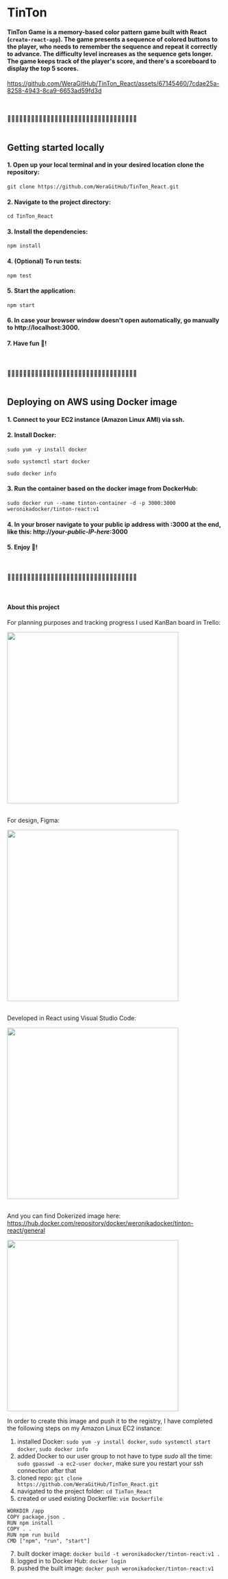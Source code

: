 
# TinTon 
#### TinTon Game is a memory-based color pattern game built with React (`create-react-app`). The game presents a sequence of colored buttons to the player, who needs to remember the sequence and repeat it correctly to advance. The difficulty level increases as the sequence gets longer. The game keeps track of the player's score, and there's a scoreboard to display the top 5 scores.

https://github.com/WeraGitHub/TinTon_React/assets/67145460/7cdae25a-8258-4943-8ca9-6653ad59fd3d



<br >
<br >
🐶🐶🐶🐶🐶🐶🐶🐶🐶🐶🐶🐶🐶🐶🐶🐶🐶🐶🐶🐶🐶🐶🐶🐶🐶🐶🐶🐶🐶🐶🐶🐶🐶
<br >
<br >

## Getting started locally
#### 1. Open up your local terminal and in your desired location clone the repository:
`git clone https://github.com/WeraGitHub/TinTon_React.git`

#### 2. Navigate to the project directory:
`cd TinTon_React`

#### 3. Install the dependencies:
`npm install`

#### 4. (Optional) To run tests:
`npm test`

#### 5. Start the application:
`npm start`

#### 6. In case your browser window doesn't open automatically, go manually to http://localhost:3000.

#### 7. Have fun 🥳!

<br >
<br >
🐶🐶🐶🐶🐶🐶🐶🐶🐶🐶🐶🐶🐶🐶🐶🐶🐶🐶🐶🐶🐶🐶🐶🐶🐶🐶🐶🐶🐶🐶🐶🐶🐶
<br >
<br >

## Deploying on AWS using Docker image
#### 1. Connect to your EC2 instance (Amazon Linux AMI) via ssh.

#### 2. Install Docker:

`sudo yum -y install docker`

`sudo systemctl start docker`

`sudo docker info`

#### 3. Run the container based on the docker image from DockerHub:

`sudo docker run --name tinton-container -d -p 3000:3000 weronikadocker/tinton-react:v1`

#### 4. In your broser navigate to your public ip address with :3000 at the end, like this: http://*your-public-IP-here*:3000 

#### 5. Enjoy 🐶!


<br >
<br >
🐶🐶🐶🐶🐶🐶🐶🐶🐶🐶🐶🐶🐶🐶🐶🐶🐶🐶🐶🐶🐶🐶🐶🐶🐶🐶🐶🐶🐶🐶🐶🐶🐶
<br >
<br >
<br >

#### About this project
For planning purposes and tracking progress I used KanBan board in Trello:

<img src="https://github.com/WeraGitHub/TinTon_React/assets/67145460/4cb4c69d-29d2-4eb1-9064-37614b33ad31" width="400" height="auto">

<br >
<br >

For design, Figma:

<img src="https://github.com/WeraGitHub/TinTon_React/assets/67145460/447363ee-ee63-4fab-9e0d-7f15c8a4ce6f" width="400" height="auto">

<br >
<br >

Developed in React using Visual Studio Code:

<img src="https://github.com/WeraGitHub/TinTon_React/assets/67145460/9a30c7b1-62fb-49b2-9eba-9f58893dc355" width="400" height="auto">

<br >
<br >

And you can find Dokerized image here: https://hub.docker.com/repository/docker/weronikadocker/tinton-react/general

<img src="https://github.com/WeraGitHub/TinTon_React/assets/67145460/f386b4fb-e3de-4b38-8b62-eebd2b3ee4ba" width="400" height="auto">


In order to create this image and push it to the registry, I have completed the following steps on my Amazon Linux EC2 instance:

1. installed Docker: `sudo yum -y install docker`, `sudo systemctl start docker`, `sudo docker info`
2. added Docker to our user group to not have to type *sudo* all the time: `sudo gpasswd -a ec2-user docker`, make sure you restart your ssh connection after that
3. cloned repo: `git clone https://github.com/WeraGitHub/TinTon_React.git`
4. navigated to the project folder: `cd TinTon_React`
5. created or used existing Dockerfile: `vim Dockerfile`
   
```FROM node:19-alpine
WORKDIR /app
COPY package.json .
RUN npm install
COPY . .
RUN npm run build
CMD ["npm", "run", "start"]
```

7. built docker image: `docker build -t weronikadocker/tinton-react:v1 .`
8. logged in to Docker Hub: `docker login`
9. pushed the built image: `docker push weronikadocker/tinton-react:v1`
